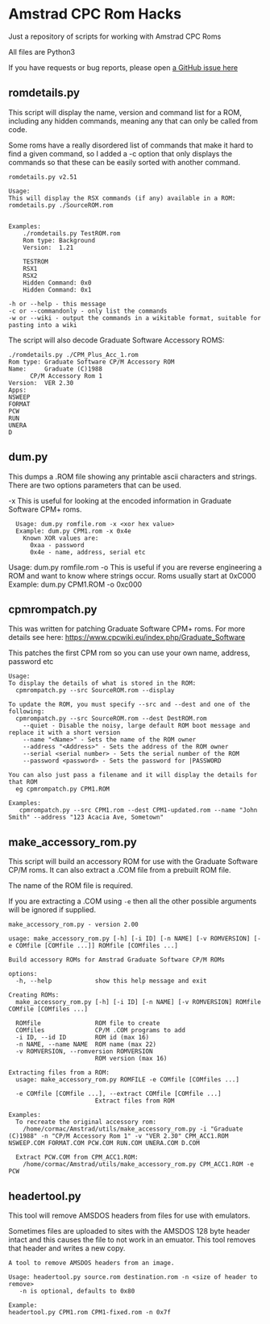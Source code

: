 # Amstrad CPC Rom Hacks
Just a repository of scripts for working with Amstrad CPC Roms

All files are Python3

If you have requests or bug reports, please open [a GitHub issue here](https://github.com/cormacj/AmstradCPCRomHacks/issues/new)

## romdetails.py

This script will display the name, version and command list for a ROM, including any hidden commands, meaning any that can only be called from code.

Some roms have a really disordered list of commands that make it hard to find a given command, so I added a -c option that only displays the commands so that these can be easily sorted with another command.

```
romdetails.py v2.51

Usage:
This will display the RSX commands (if any) available in a ROM:
romdetails.py ./SourceROM.rom


Examples:
	./romdetails.py TestROM.rom
	Rom type: Background
	Version:  1.21

	TESTROM
	RSX1
	RSX2
	Hidden Command: 0x0
	Hidden Command: 0x1

-h or --help - this message
-c or --commandonly - only list the commands
-w or --wiki - output the commands in a wikitable format, suitable for pasting into a wiki
```
The script will also decode Graduate Software Accessory ROMS:
```
./romdetails.py ./CPM_Plus_Acc_1.rom
Rom type: Graduate Software CP/M Accessory ROM
Name:	  Graduate (C)1988
	  CP/M Accessory Rom 1
Version:  VER 2.30
Apps:
NSWEEP
FORMAT
PCW
RUN
UNERA
D
```
## dum.py

  This dumps a .ROM file showing any printable ascii characters and strings.
  There are two options parameters that can be used.

  -x <xor value> This is useful for looking at the encoded information in Graduate Software CPM+ roms.
```
  Usage: dum.py romfile.rom -x <xor hex value>
  Example: dum.py CPM1.rom -x 0x4e
    Known XOR values are:
      0xaa - password
      0x4e - name, address, serial etc
```
  Usage: dum.py romfile.rom -o <offset value>
     This is useful if you are reverse engineering a ROM and want to know where strings occur. Roms usually start at 0xC000
  Example: dum.py CPM1.ROM -o 0xc000

## cpmrompatch.py

This was written for patching Graduate Software CPM+ roms. For more details see here: https://www.cpcwiki.eu/index.php/Graduate_Software

This patches the first CPM rom so you can use your own name, address, password etc
```
Usage:
To display the details of what is stored in the ROM:
  cpmrompatch.py --src SourceROM.rom --display

To update the ROM, you must specify --src and --dest and one of the following:
  cpmrompatch.py --src SourceROM.rom --dest DestROM.rom
    --quiet - Disable the noisy, large default ROM boot message and replace it with a short version
    --name "<Name>" - Sets the name of the ROM owner
    --address "<Address>" - Sets the address of the ROM owner
    --serial <serial number> - Sets the serial number of the ROM
    --password <password> - Sets the password for |PASSWORD

You can also just pass a filename and it will display the details for that ROM
  eg cpmrompatch.py CPM1.ROM

Examples:
   cpmrompatch.py --src CPM1.rom --dest CPM1-updated.rom --name "John Smith" --address "123 Acacia Ave, Sometown"
```

## make_accessory_rom.py
This script will build an accessory ROM for use with the Graduate Software CP/M roms. It can also extract a .COM file from a prebuilt ROM file.

The name of the ROM file is required.

If you are extracting a .COM using `-e` then all the other possible arguments will be ignored if supplied.

```
make_accessory_rom.py - version 2.00

usage: make_accessory_rom.py [-h] [-i ID] [-n NAME] [-v ROMVERSION] [-e COMfile [COMfile ...]] ROMfile [COMfiles ...]

Build accessory ROMs for Amstrad Graduate Software CP/M ROMs

options:
  -h, --help            show this help message and exit

Creating ROMs:
  make_accessory_rom.py [-h] [-i ID] [-n NAME] [-v ROMVERSION] ROMfile COMfile [COMfiles ...]

  ROMfile               ROM file to create
  COMfiles              CP/M .COM programs to add
  -i ID, --id ID        ROM id (max 16)
  -n NAME, --name NAME  ROM name (max 22)
  -v ROMVERSION, --romversion ROMVERSION
                        ROM version (max 16)

Extracting files from a ROM:
  usage: make_accessory_rom.py ROMFILE -e COMfile [COMfiles ...]

  -e COMfile [COMfile ...], --extract COMfile [COMfile ...]
                        Extract files from ROM

Examples:
  To recreate the original accessory rom:
    /home/cormac/Amstrad/utils/make_accessory_rom.py -i "Graduate (C)1988" -n "CP/M Accessory Rom 1" -v "VER 2.30" CPM_ACC1.ROM NSWEEP.COM FORMAT.COM PCW.COM RUN.COM UNERA.COM D.COM

  Extract PCW.COM from CPM_ACC1.ROM:
    /home/cormac/Amstrad/utils/make_accessory_rom.py CPM_ACC1.ROM -e PCW
````
## headertool.py
This tool will remove AMSDOS headers from files for use with emulators.

Sometimes files are uploaded to sites with the AMSDOS 128 byte header intact and this causes the file to not work in an emuator. This tool removes that header and writes a new copy.

```
A tool to remove AMSDOS headers from an image.

Usage: headertool.py source.rom destination.rom -n <size of header to remove>
   -n is optional, defaults to 0x80

Example:
headertool.py CPM1.rom CPM1-fixed.rom -n 0x7f

```
